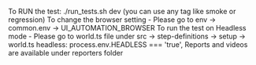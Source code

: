 To RUN the test: ./run_tests.sh dev    (you can use any tag like smoke or regression)
To change the browser setting - Please go to env -> common.env -> UI_AUTOMATION_BROWSER
To run the test on Headless mode - Please go to world.ts file under src -> step-definitions -> setup -> world.ts
    headless: process.env.HEADLESS === 'true',
Reports and videos are available under reporters folder


